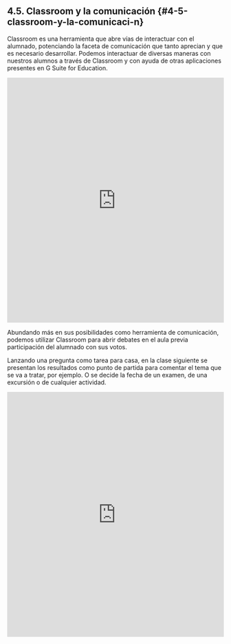 ## 4.5\. Classroom y la comunicación {#4-5-classroom-y-la-comunicaci-n}

Classroom es una herramienta que abre vías de interactuar con el alumnado, potenciando la faceta de comunicación que tanto aprecian y que es necesario desarrollar. Podemos interactuar de diversas maneras con nuestros alumnos a través de Classroom y con ayuda de otras aplicaciones presentes en G Suite for Education.

<iframe src="https://docs.google.com/presentation/d/e/2PACX-1vSWjZFFbULhfGB-AnY_KSXeEUJZ4_65B94UCaWL2Aca0EogxGQeCRNW4vPExInIJ8-ILC5oVRCG5xnr/embed?start=false&loop=false&delayms=3000" frameborder="0" width="100%" height="569" allowfullscreen="true" mozallowfullscreen="true" webkitallowfullscreen="true"></iframe>

Abundando más en sus posibilidades como herramienta de comunicación, podemos utilizar Classroom para abrir debates en el aula previa participación del alumnado con sus votos.

Lanzando una pregunta como tarea para casa, en la clase siguiente se presentan los resultados como punto de partida para comentar el tema que se va a tratar, por ejemplo. O se decide la fecha de un examen, de una excursión o de cualquier actividad.

<iframe src="https://docs.google.com/presentation/d/e/2PACX-1vR0X5LfZvzMmB7F0kbPXz3u7Dcs456LYjLQ--CNRvairhEHEs2HFnbfjv6zfSp3ziFVIRyWG9vAxG01/embed?start=false&loop=false&delayms=3000" frameborder="0" width="100%" height="569" allowfullscreen="true" mozallowfullscreen="true" webkitallowfullscreen="true"></iframe>

